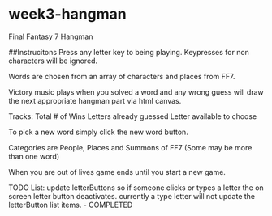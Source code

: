 # week3-hangman
Final Fantasy 7 Hangman

##Instrucitons
Press any letter key to being playing. Keypresses for non characters will be ignored.

Words are chosen from an array of characters and places from FF7.

Victory music plays when you solved a word and any wrong guess will draw the next appropriate hangman part via html canvas.

Tracks:
    Total # of Wins
    Letters already guessed
    Letter available to choose

To pick a new word simply click the new word button. 

Categories are People, Places and Summons of FF7 (Some may be more than one word)

When you are out of lives game ends until you start a new game.

TODO List:
update letterButtons so if someone clicks or types a letter the on screen letter button deactivates. currently a type letter will not update the letterButton list items. - COMPLETED
